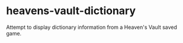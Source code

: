# heavens-vault-dictionary
Attempt to display dictionary information from a Heaven's Vault saved game.
